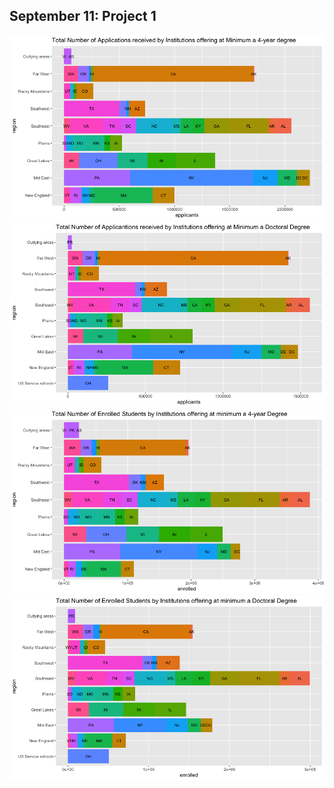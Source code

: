 ## September 11: Project 1
![](4yrcollapps.png)
![](doctoralapps.png)
![](4yrcollenroll.png)
![](doctoralenroll.png)
